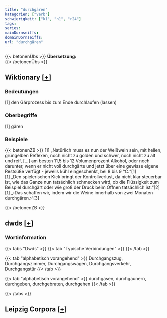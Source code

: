 ```yaml
---
title: "durchgären"
kategorien: ["Verb"]
schwierigkeit: ["k1", "h1", "r24"]
tags:
series:
mainDornseiffs:
domainDornseiffs:
url: "durchgären"
---
```


{{< betonenÜbs >}}
**Übersetzung:**  
{{< /betonenÜbs >}}

## Wiktionary [[+](https://de.wiktionary.org/wiki/durchgären)]

### Bedeutungen
[1] den Gärprozess bis zum Ende durchlaufen (lassen)  

### Oberbegriffe
[1] gären  

### Beispiele
{{< betonenZB >}}
[1] „Natürlich muss es nun der Weißwein sein, mit hellen, grüngelben Reflexen, noch nicht zu golden und schwer, noch nicht zu alt und reif, […] am besten 11,5 bis 12 Volumenprozent Alkohol, oder noch darunter, wenn er nicht voll durchgärte und jetzt über eine gewisse eigene Restsüße verfügt - jeweils kühl eingeschenkt, bei 8 bis 9 °C.“[1]  
[1] „Den spielerischen Kick bringt der Kontrollverlust, da nicht klar steuerbar ist, wie das Ganze nun tatsächlich schmecken wird, ob die Flüssigkeit zum Beispiel durchgärt oder wie groß der Druck beim Öffnen tatsächlich ist.“[2]  
[1] „‹Das schaffen wir, indem wir die Weine innerhalb von zwei Monaten durchgären.›“[3]  

{{< /betonenZB >}}


## dwds [[+](https://www.dwds.de/wb/durchgären)]

### Wortinformation
{{< tabs "Dwds" >}}
{{< tab "Typische Verbindungen" >}}
{{< /tab >}}

{{< tab "alphabetisch vorangehend" >}}
Durchgangszug, Durchgangszimmer, Durchgangswagen, Durchgangsverkehr, Durchgangstür
{{< /tab >}}

{{< tab "alphabetisch vorangehend" >}}
durchgasen, durchgaunern, durchgeben, durchgebraten, durchgehen
{{< /tab >}}

{{< /tabs >}}

## Leipzig Corpora [[+](https://corpora.uni-leipzig.de/en/res?word=durchgären&corpusId=deu_newscrawl-public_2018)]

